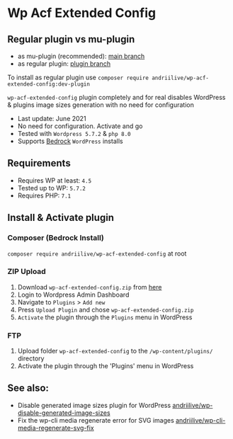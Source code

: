 # Wp Acf Extended Config

## Regular plugin vs mu-plugin

- as mu-plugin (recommended): [main branch](https://github.com/andriilive/wp-acf-extended-config)
- as regular plugin: [plugin branch](https://github.com/andriilive/wp-acf-extended-config/tree/plugin)

To install as regular plugin use `composer require andriilive/wp-acf-extended-config:dev-plugin`

`wp-acf-extended-config` plugin completely and for real disables WordPress &amp; plugins image sizes generation with no need for configuration

+  Last update: June 2021
+  No need for configuration. Activate and go
+  Tested with `Wordpress 5.7.2` & `php 8.0`
+  Supports [Bedrock](https://roots.io/bedrock) `WordPress` installs

## Requirements

- Requires WP at least: `4.5`
- Tested up to WP: `5.7.2`
- Requires PHP: `7.1`

## Install & Activate plugin

### Composer (Bedrock Install)

`composer require andriilive/wp-acf-extended-config` at root

### ZIP Upload

1. Download `wp-acf-extended-config.zip` from [here](https://github.com/andriilive/wp-acf-extended-config/archive/refs/tags/0.1.1.zip)
2. Login to Wordpress Admin Dashboard
2. Navigate to `Plugins` > `Add new`
3. Press `Upload Plugin` and chose `wp-acf-extended-config.zip`
2. `Activate` the plugin through the `Plugins` menu in WordPress

### FTP

1. Upload folder `wp-acf-extended-config` to the `/wp-content/plugins/` directory
2. Activate the plugin through the 'Plugins' menu in WordPress

## See also:

- Disable generated image sizes plugin for WordPress [andriilive/wp-disable-generated-image-sizes](https://github.com/andriilive/wp-disable-generated-image-sizes)
- Fix the wp-cli media regenerate error for SVG images [andriilive/wp-cli-media-regenerate-svg-fix](https://github.com/andriilive/wp-cli-media-regenerate-svg-fix)
